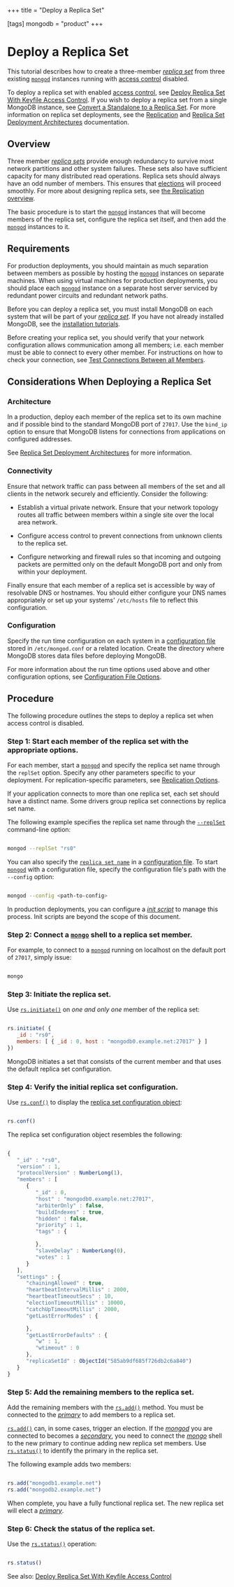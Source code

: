 +++
title = "Deploy a Replica Set"

[tags]
mongodb = "product"
+++

# Deploy a Replica Set

This tutorial describes how to create a three-member [*replica
set*](https://docs.mongodb.com/manual/reference/glossary/#term-replica-set) from three existing [``mongod``](https://docs.mongodb.com/manual/reference/program/mongod/#bin.mongod) instances running with
[access control](https://docs.mongodb.com/manual/core/authorization) disabled.

To deploy a replica set with enabled [access control](https://docs.mongodb.com/manual/core/authorization), see
[Deploy Replica Set With Keyfile Access Control](https://docs.mongodb.com/manual/tutorial/deploy-replica-set-with-keyfile-access-control/#deploy-repl-set-with-auth). If you wish to deploy a
replica set from a single MongoDB instance, see
[Convert a Standalone to a Replica Set](https://docs.mongodb.com/manual/tutorial/convert-standalone-to-replica-set). For more
information on replica set deployments, see the [Replication](https://docs.mongodb.com/manual/replication) and
[Replica Set Deployment Architectures](https://docs.mongodb.com/manual/core/replica-set-architectures) documentation.


## Overview

Three member [*replica sets*](https://docs.mongodb.com/manual/reference/glossary/#term-replica-set) provide enough
redundancy to survive most network partitions and other system
failures. These sets also have sufficient capacity for many distributed
read operations. Replica sets should always have an odd number of
members. This ensures that [elections](https://docs.mongodb.com/manual/core/replica-set-elections) will proceed smoothly. For more about
designing replica sets, see [the Replication overview](https://docs.mongodb.com/manual/replication).

The basic procedure is to start the [``mongod``](https://docs.mongodb.com/manual/reference/program/mongod/#bin.mongod) instances that
will become members of the replica set, configure the
replica set itself, and then add the [``mongod``](https://docs.mongodb.com/manual/reference/program/mongod/#bin.mongod) instances to it.


## Requirements

For production deployments, you should maintain as much separation between
members as possible by hosting the [``mongod``](https://docs.mongodb.com/manual/reference/program/mongod/#bin.mongod)
instances on separate machines. When using virtual machines for
production deployments, you should place each [``mongod``](https://docs.mongodb.com/manual/reference/program/mongod/#bin.mongod)
instance on a separate host server serviced by redundant power circuits
and redundant network paths.

Before you can deploy a replica set, you must install MongoDB on
each system that will be part of your [*replica set*](https://docs.mongodb.com/manual/reference/glossary/#term-replica-set).
If you have not already installed MongoDB, see the [installation tutorials](https://docs.mongodb.com/manual/installation/#tutorial-installation).

Before creating your replica set, you should verify that your network
configuration allows communication among all members; i.e. each member
must be able to connect to every other member. For instructions on how
to check your connection, see
[Test Connections Between all Members](https://docs.mongodb.com/manual/tutorial/troubleshoot-replica-sets/#replica-set-troubleshooting-check-connection).

<span id="considerations-when-deploying-rs"></span>


## Considerations When Deploying a Replica Set


### Architecture

In a production, deploy each member of the replica set to its own machine
and if possible bind to the standard MongoDB port of ``27017``. Use the
``bind_ip`` option to ensure that MongoDB listens for connections
from applications on configured addresses.

See [Replica Set Deployment Architectures](https://docs.mongodb.com/manual/core/replica-set-architectures) for more information.


### Connectivity

Ensure that network traffic can pass between all members of the set
and all clients in the network securely and efficiently. Consider the
following:

* Establish a virtual private network. Ensure that your network topology routes all traffic between members within a single site over the local area network.

* Configure access control to prevent connections from unknown clients to the replica set.

* Configure networking and firewall rules so that incoming and outgoing packets are permitted only on the default MongoDB port and only from within your deployment.

Finally ensure that each member of a replica set is accessible by
way of resolvable DNS or hostnames. You should either configure your
DNS names appropriately or set up your systems' ``/etc/hosts`` file to
reflect this configuration.


### Configuration

Specify the run time configuration on each system in a [configuration
file](https://docs.mongodb.com/manual/reference/configuration-options) stored in ``/etc/mongod.conf``
or a related location. Create the directory where MongoDB stores data
files before deploying MongoDB.

For more information about the run time options used above and other
configuration options, see [Configuration File Options](https://docs.mongodb.com/manual/reference/configuration-options).


## Procedure

The following procedure outlines the steps to deploy a replica set when
access control is disabled.


### Step 1: Start each member of the replica set with the appropriate options.

For each member, start a [``mongod``](https://docs.mongodb.com/manual/reference/program/mongod/#bin.mongod) and specify the replica set
name through the ``replSet`` option. Specify any other parameters
specific to your deployment. For replication-specific parameters, see
[Replication Options](https://docs.mongodb.com/manual/reference/program/mongod/#cli-mongod-replica-set).

If your application connects to more than one replica set, each set
should have a distinct name. Some drivers group replica set
connections by replica set name.

The following example specifies the replica set name through the
[``--replSet``](https://docs.mongodb.com/manual/reference/program/mongod/#cmdoption-replset) command-line option:

```sh

mongod --replSet "rs0"

```

You can also specify the [``replica set name``](https://docs.mongodb.com/manual/reference/configuration-options/#replication.replSetName) in a [configuration file](https://docs.mongodb.com/manual/reference/configuration-options). To start [``mongod``](https://docs.mongodb.com/manual/reference/program/mongod/#bin.mongod)
with a configuration file, specify the configuration file's path with
the ``--config`` option:

```sh

mongod --config <path-to-config>

```

In production deployments, you can configure a [*init script*](https://docs.mongodb.com/manual/reference/glossary/#term-init-script) to
manage this process. Init scripts are beyond the scope of this document.


### Step 2: Connect a [``mongo``](https://docs.mongodb.com/manual/reference/program/mongo/#bin.mongo) shell to a replica set member.

For example, to connect to a [``mongod``](https://docs.mongodb.com/manual/reference/program/mongod/#bin.mongod) running on localhost on
the default port of ``27017``, simply issue:

```sh

mongo

```


### Step 3: Initiate the replica set.

Use [``rs.initiate()``](https://docs.mongodb.com/manual/reference/method/rs.initiate/#rs.initiate) on *one and only one* member of the replica set:

```javascript

rs.initiate( {
   _id : "rs0",
   members: [ { _id : 0, host : "mongodb0.example.net:27017" } ]
})

```

MongoDB initiates a set that consists of the current member and that
uses the default replica set configuration.


### Step 4: Verify the initial replica set configuration.

Use [``rs.conf()``](https://docs.mongodb.com/manual/reference/method/rs.conf/#rs.conf) to display the [replica set configuration
object](https://docs.mongodb.com/manual/reference/replica-configuration):

```javascript

rs.conf()

```

The replica set configuration object resembles the following:

```javascript

{
   "_id" : "rs0",
   "version" : 1,
   "protocolVersion" : NumberLong(1),
   "members" : [
      {
         "_id" : 0,
         "host" : "mongodb0.example.net:27017",
         "arbiterOnly" : false,
         "buildIndexes" : true,
         "hidden" : false,
         "priority" : 1,
         "tags" : {

         },
         "slaveDelay" : NumberLong(0),
         "votes" : 1
      }
   ],
   "settings" : {
      "chainingAllowed" : true,
      "heartbeatIntervalMillis" : 2000,
      "heartbeatTimeoutSecs" : 10,
      "electionTimeoutMillis" : 10000,
      "catchUpTimeoutMillis" : 2000,
      "getLastErrorModes" : {

      },
      "getLastErrorDefaults" : {
         "w" : 1,
         "wtimeout" : 0
      },
      "replicaSetId" : ObjectId("585ab9df685f726db2c6a840")
   }
}

```


### Step 5: Add the remaining members to the replica set.

Add the remaining members with the [``rs.add()``](https://docs.mongodb.com/manual/reference/method/rs.add/#rs.add) method. You must be
connected to the [*primary*](https://docs.mongodb.com/manual/reference/glossary/#term-primary) to add members to a replica set.

[``rs.add()``](https://docs.mongodb.com/manual/reference/method/rs.add/#rs.add) can, in some cases, trigger an election.
If the [*mongod*](https://docs.mongodb.com/manual/reference/glossary/#term-mongod) you are connected to becomes a [*secondary*](https://docs.mongodb.com/manual/reference/glossary/#term-secondary), you
need to connect the [*mongo*](https://docs.mongodb.com/manual/reference/glossary/#term-mongo) shell to the new primary to
continue adding new replica set members.
Use [``rs.status()``](https://docs.mongodb.com/manual/reference/method/rs.status/#rs.status) to identify the primary in the replica set.

The following example adds two members:

```javascript

rs.add("mongodb1.example.net")
rs.add("mongodb2.example.net")

```

When complete, you have a fully functional replica set. The new replica
set will elect a [*primary*](https://docs.mongodb.com/manual/reference/glossary/#term-primary).


### Step 6: Check the status of the replica set.

Use the [``rs.status()``](https://docs.mongodb.com/manual/reference/method/rs.status/#rs.status) operation:

```javascript

rs.status()

```

See also: [Deploy Replica Set With Keyfile Access Control](https://docs.mongodb.com/manual/tutorial/deploy-replica-set-with-keyfile-access-control/#deploy-repl-set-with-auth)
